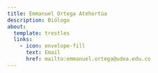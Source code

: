 ```yaml
---
title: Emmanuel Ortega Atehortúa
description: Biólogo
about:
  template: trestles
  links:
    - icon: envelope-fill
      text: Email
      href: mailto:emmanuel.ortega@udea.edu.co
---
```


